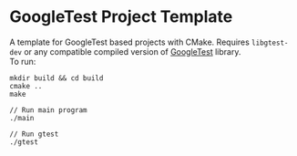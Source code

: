 # GoogleTest Project Template
A template for GoogleTest based projects with CMake.
Requires ```libgtest-dev``` or any compatible compiled version of <a href="https://github.com/google/googletest">GoogleTest</a> library.
<br />
To run:
```
mkdir build && cd build
cmake ..
make

// Run main program
./main 

// Run gtest
./gtest

```